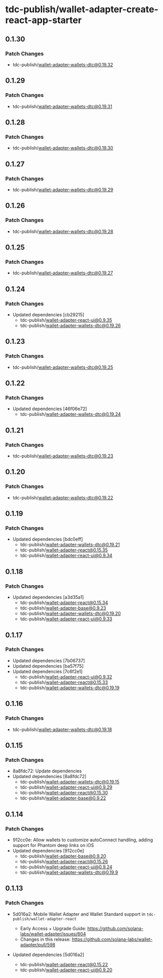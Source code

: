 # tdc-publish/wallet-adapter-create-react-app-starter

## 0.1.30

### Patch Changes

-   tdc-publish/wallet-adapter-wallets-dtc@0.19.32

## 0.1.29

### Patch Changes

-   tdc-publish/wallet-adapter-wallets-dtc@0.19.31

## 0.1.28

### Patch Changes

-   tdc-publish/wallet-adapter-wallets-dtc@0.19.30

## 0.1.27

### Patch Changes

-   tdc-publish/wallet-adapter-wallets-dtc@0.19.29

## 0.1.26

### Patch Changes

-   tdc-publish/wallet-adapter-wallets-dtc@0.19.28

## 0.1.25

### Patch Changes

-   tdc-publish/wallet-adapter-wallets-dtc@0.19.27

## 0.1.24

### Patch Changes

-   Updated dependencies [cb29215]
    -   tdc-publish/wallet-adapter-react-ui@0.9.35
    -   tdc-publish/wallet-adapter-wallets-dtc@0.19.26

## 0.1.23

### Patch Changes

-   tdc-publish/wallet-adapter-wallets-dtc@0.19.25

## 0.1.22

### Patch Changes

-   Updated dependencies [46f06e72]
    -   tdc-publish/wallet-adapter-wallets-dtc@0.19.24

## 0.1.21

### Patch Changes

-   tdc-publish/wallet-adapter-wallets-dtc@0.19.23

## 0.1.20

### Patch Changes

-   tdc-publish/wallet-adapter-wallets-dtc@0.19.22

## 0.1.19

### Patch Changes

-   Updated dependencies [bdc0eff]
    -   tdc-publish/wallet-adapter-wallets-dtc@0.19.21
    -   tdc-publish/wallet-adapter-react@0.15.35
    -   tdc-publish/wallet-adapter-react-ui@0.9.34

## 0.1.18

### Patch Changes

-   Updated dependencies [a3d35a1]
    -   tdc-publish/wallet-adapter-react@0.15.34
    -   tdc-publish/wallet-adapter-base@0.9.23
    -   tdc-publish/wallet-adapter-wallets-dtc@0.19.20
    -   tdc-publish/wallet-adapter-react-ui@0.9.33

## 0.1.17

### Patch Changes

-   Updated dependencies [7b06737]
-   Updated dependencies [ba57f75]
-   Updated dependencies [7c6f2e1]
    -   tdc-publish/wallet-adapter-react-ui@0.9.32
    -   tdc-publish/wallet-adapter-react@0.15.33
    -   tdc-publish/wallet-adapter-wallets-dtc@0.19.19

## 0.1.16

### Patch Changes

-   tdc-publish/wallet-adapter-wallets-dtc@0.19.18

## 0.1.15

### Patch Changes

-   8a8fdc72: Update dependencies
-   Updated dependencies [8a8fdc72]
    -   tdc-publish/wallet-adapter-wallets-dtc@0.19.15
    -   tdc-publish/wallet-adapter-react-ui@0.9.29
    -   tdc-publish/wallet-adapter-react@0.15.30
    -   tdc-publish/wallet-adapter-base@0.9.22

## 0.1.14

### Patch Changes

-   912cc0e: Allow wallets to customize autoConnect handling, adding support for Phantom deep links on iOS
-   Updated dependencies [912cc0e]
    -   tdc-publish/wallet-adapter-base@0.9.20
    -   tdc-publish/wallet-adapter-react@0.15.26
    -   tdc-publish/wallet-adapter-react-ui@0.9.24
    -   tdc-publish/wallet-adapter-wallets-dtc@0.19.9

## 0.1.13

### Patch Changes

-   5d016a2: Mobile Wallet Adapter and Wallet Standard support in `tdc-publish/wallet-adapter-react`

    -   Early Access + Upgrade Guide: https://github.com/solana-labs/wallet-adapter/issues/604
    -   Changes in this release: https://github.com/solana-labs/wallet-adapter/pull/598

-   Updated dependencies [5d016a2]
    -   tdc-publish/wallet-adapter-react@0.15.22
    -   tdc-publish/wallet-adapter-react-ui@0.9.20
